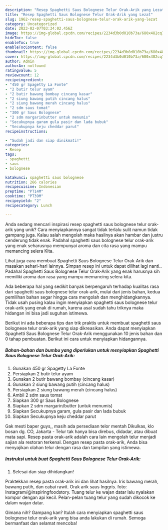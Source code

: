 ```yaml
---
description: "Resep Spaghetti Saus Bolognese Telur Orak-Arik yang Lezat"
title: "Resep Spaghetti Saus Bolognese Telur Orak-Arik yang Lezat"
slug: 1962-resep-spaghetti-saus-bolognese-telur-orak-arik-yang-lezat
category: Uncategorized
date: 2023-02-07T03:34:02.456Z
image: https://img-global.cpcdn.com/recipes/2234d3b0d010b73a/680x482cq70/spaghetti-saus-bolognese-telur-orak-arik-foto-resep-utama.jpg
hideToc: false
enableToc: true
enableTocContent: false
thumbnail: https://img-global.cpcdn.com/recipes/2234d3b0d010b73a/680x482cq70/spaghetti-saus-bolognese-telur-orak-arik-foto-resep-utama.jpg
cover: https://img-global.cpcdn.com/recipes/2234d3b0d010b73a/680x482cq70/spaghetti-saus-bolognese-telur-orak-arik-foto-resep-utama.jpg
author: Admin
authorAv: notfound
ratingvalue: 5
reviewcount: 12
recipeingredient:
- "450 gr Spagetty La Fonte"
- "2 butir telur ayam"
- "2 butir bawang bombay cincang kasar"
- "2 siung bawang putih cincang halus"
- "2 siung bawang merah cincang halus"
- "2 sdm saus tomat"
- "300 gr Saus Bolognese"
- "2 sdm margarinbutter untuk menumis"
- "Secukupnya garam gula pasir dan lada bubuk"
- "Secukupnya keju cheddar parut"
recipeinstructions:

- "Sudah jadi dan siap dinikmati!"
categories:
- Resep
tags:
- spaghetti
- saus
- bolognese

katakunci: spaghetti saus bolognese 
nutrition: 266 calories
recipecuisine: Indonesian
preptime: "PT14M"
cooktime: "PT39M"
recipeyield: "2"
recipecategory: Lunch

---
```





Anda sedang mencari inspirasi resep spaghetti saus bolognese telur orak-arik yang unik? Cara menyiapkannya sangat tidak terlalu sulit namun tidak gampang juga. Kalau salah mengolah maka hasilnya akan hambar dan justru cenderung tidak enak. Padahal spaghetti saus bolognese telur orak-arik yang enak seharusnya mempunyai aroma dan cita rasa yang mampu memancing selera Kita.





Lihat juga cara membuat Spaghetti Saus Bolognese Telur Orak-Arik dan masakan sehari-hari lainnya. Simpan resep ini untuk dapat dilihat lagi nanti.. Padahal Spaghetti Saus Bolognese Telur Orak-Arik yang enak harusnya sih memiliki aroma dan rasa yang mampu memancing selera kita.

Ada beberapa hal yang sedikit banyak berpengaruh terhadap kualitas rasa dari spaghetti saus bolognese telur orak-arik, mulai dari jenis bahan, kedua pemilihan bahan segar hingga cara mengolah dan menghidangkannya. Tidak usah pusing kalau ingin menyiapkan spaghetti saus bolognese telur orak-arik yang enak di rumah, karena asal sudah tahu triknya maka hidangan ini bisa jadi suguhan istimewa.






Berikut ini ada beberapa tips dan trik praktis untuk membuat spaghetti saus bolognese telur orak-arik yang siap dikreasikan. Anda dapat menyiapkan Spaghetti Saus Bolognese Telur Orak-Arik menggunakan 10 jenis bahan dan 0 tahap pembuatan. Berikut ini cara untuk menyiapkan hidangannya.

<!--inarticleads1-->

##### Bahan-bahan dan bumbu yang diperlukan untuk menyiapkan Spaghetti Saus Bolognese Telur Orak-Arik:

1. Gunakan 450 gr Spagetty La Fonte
1. Persiapkan 2 butir telur ayam
1. Gunakan 2 butir bawang bombay (cincang kasar)
1. Gunakan 2 siung bawang putih (cincang halus)
1. Persiapkan 2 siung bawang merah (cincang halus)
1. Ambil 2 sdm saus tomat
1. Siapkan 300 gr Saus Bolognese
1. Siapkan 2 sdm margarin/butter (untuk menumis)
1. Siapkan Secukupnya garam, gula pasir dan lada bubuk
1. Siapkan Secukupnya keju cheddar parut


Gak mesti baper guys,, masih ada persediaan telor mentah Dikulkas, klo bosan dg. CO, Jakarta - Telur tak hanya bisa direbus, didadar, atau dibuat mata sapi. Resep pasta orak-arik adalah cara lain mengolah telur menjadi sajian ala restoran terkenal. Dengan resep pasta orak-arik, Anda bisa menyajikan olahan telur dengan rasa dan tampilan yang istimewa. 

<!--inarticleads2-->

##### Instruksi untuk buat Spaghetti Saus Bolognese Telur Orak-Arik:


1. Selesai dan siap dihidangkan!

Praktekkan resep pasta orak-arik ini dan lihat hasilnya. Iris bawang merah, bawang putih, dan cabai rawit. Orak arik saus Inggris. foto: Instagram/@inspiringfoodstory. Tuang telur ke wajan datar lalu nyalakan kompor dengan api kecil. Pelan-pelan tuang telur yang sudah dikocok ke dalam wajan datar. 

Gimana nih? Gampang kan? Itulah cara menyiapkan spaghetti saus bolognese telur orak-arik yang bisa anda lakukan di rumah. Semoga bermanfaat dan selamat mencoba!
